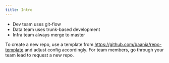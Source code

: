 ```yaml
---
title: Intro
---
```


- Dev team uses git-flow
- Data team uses trunk-based development
- Infra team always merge to master

To create a new repo, use a template from <https://github.com/baania/repo-template> and adjust config accordingly. For team members, go through your team lead to request a new repo.
